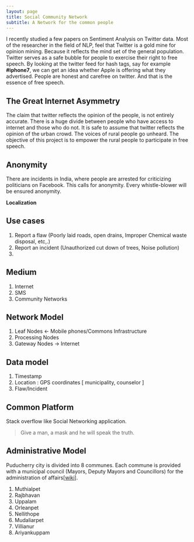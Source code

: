 ```yaml
---
layout: page
title: Social Community Network
subtitle: A Network for the common people
---
```


I recently studied a few papers on Sentiment Analysis on Twitter data. Most of the researcher in the field of NLP, feel that Twitter is a gold mine for opinion mining. Because it reflects the mind set of the general population. Twitter serves as a safe bubble for people to exercise their right to free speech. By looking at the twitter feed for hash tags, say for example **#iphone7**, we can get an idea whether Apple is offering what they advertised. People are honest and carefree on twitter. And that is the essence of free speech.

## The Great Internet Asymmetry

The claim that twitter reflects the opinion of the people, is not entirely accurate. There is a huge divide between people who have access to internet and those who do not. It is safe to assume that twitter reflects the opinion of the urban crowd. The voices of rural people go unheard. The objective of this project is to empower the rural people to participate in free speech.

## Anonymity

There are incidents in India, where people are arrested for criticizing politicians on Facebook. This calls for anonymity. Every whistle-blower will be ensured anonymity.

**Localization**


## Use cases

1. Report a flaw (Poorly laid roads, open drains, Improper Chemical waste disposal, etc,.)
2. Report an incident (Unauthorized cut down of trees, Noise pollution)
3. 

## Medium

1. Internet
2. SMS
3. Community Networks

## Network Model

1. Leaf Nodes <- Mobile phones/Commons Infrastructure
2. Processing Nodes
3. Gateway Nodes -> Internet

## Data model

1. Timestamp
2. Location : GPS coordinates [ municipality, counselor ]
3. Flaw/Incident

## Common Platform

Stack overflow like Social Networking application. 

> Give a man, a mask and he will speak the truth. 

## Administrative Model

Puducherry city is divided into 8 communes. Each commune is provided with a municipal council (Mayors, Deputy Mayors and Councillors) for the administration of affairs[[wiki](https://en.wikipedia.org/wiki/Pondicherry_Municipal_Council)].

1. Muthialpet
2. Rajbhavan
3. Uppalam
4. Orleanpet
5. Nellithope
6. Mudaliarpet
7. Villianur
8. Ariyankuppam
